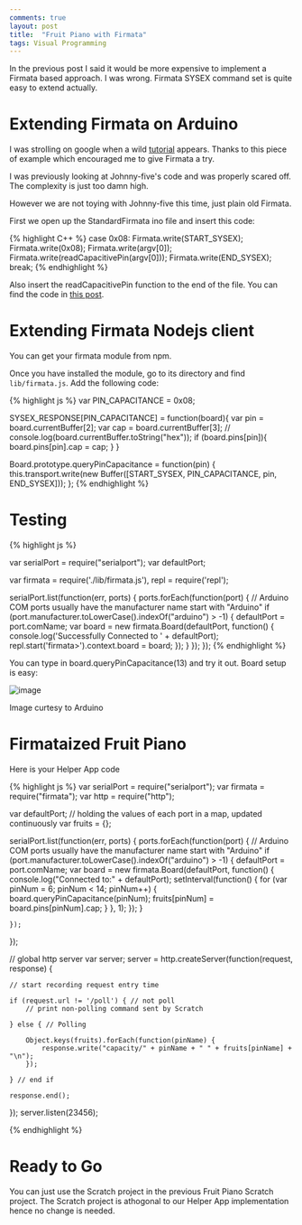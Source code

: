 ```yaml
---
comments: true
layout: post
title:  "Fruit Piano with Firmata"
tags: Visual Programming
---
```



In the previous post I said it would be more expensive to implement a Firmata based approach. I was wrong. Firmata SYSEX command set is quite easy to extend actually.

# Extending Firmata on Arduino

I was strolling on google when a wild [tutorial](http://blog.s4a.cat/2015/03/13/Extending-Firmata-for-Snap4Arduino.html) appears. Thanks to this piece of example which encouraged me to give Firmata a try.

I was previously looking at Johnny-five's code and was properly scared off. The complexity is just too damn high.

However we are not toying with Johnny-five this time, just plain old Firmata.

First we open up the StandardFirmata ino file and insert this code:

{% highlight C++ %}
    case 0x08:
      Firmata.write(START_SYSEX);
      Firmata.write(0x08);
      Firmata.write(argv[0]);
      Firmata.write(readCapacitivePin(argv[0]));
      Firmata.write(END_SYSEX);
      break;
{% endhighlight %}

Also insert the readCapacitivePin function to the end of the file. You can find the code in [this post](http://playground.arduino.cc/Code/CapacitiveSensor).

# Extending Firmata Nodejs client

You can get your firmata module from npm.

Once you have installed the module, go to its directory and find `lib/firmata.js`.
Add the following code:

{% highlight js %}
var PIN_CAPACITANCE = 0x08;

SYSEX_RESPONSE[PIN_CAPACITANCE] = function(board){
  var pin = board.currentBuffer[2];
  var cap = board.currentBuffer[3];
 // console.log(board.currentBuffer.toString("hex"));
  if (board.pins[pin]){
    board.pins[pin].cap = cap;
  }
}

Board.prototype.queryPinCapacitance = function(pin) {
  this.transport.write(new Buffer([START_SYSEX, PIN_CAPACITANCE, pin, END_SYSEX]));
};
{% endhighlight %}


# Testing

{% highlight js %}

var serialPort = require("serialport");
var defaultPort;

var firmata = require('./lib/firmata.js'),
    repl = require('repl');


serialPort.list(function(err, ports) {
    ports.forEach(function(port) {
        // Arduino COM ports usually have the manufacturer name start with "Arduino"
        if (port.manufacturer.toLowerCase().indexOf("arduino") > -1) {
            defaultPort = port.comName;
		    var board = new firmata.Board(defaultPort, function() {
		        console.log('Successfully Connected to ' + defaultPort);
		        repl.start('firmata>').context.board = board;
		    });
        }
    });
});
{% endhighlight %}

You can type in board.queryPinCapacitance(13) and try it out. Board setup is easy:

![image](http://playground.arduino.cc/uploads/Code/capacitive.jpg)

Image curtesy to Arduino


# Firmataized Fruit Piano

Here is your Helper App code

{% highlight js %}
var serialPort = require("serialport");
var firmata = require("firmata");
var http = require("http");

var defaultPort;
// holding the values of each port in a map, updated continuously
var fruits = {};

serialPort.list(function(err, ports) {
    ports.forEach(function(port) {
        // Arduino COM ports usually have the manufacturer name start with "Arduino"
        if (port.manufacturer.toLowerCase().indexOf("arduino") > -1) {
            defaultPort = port.comName;
            var board = new firmata.Board(defaultPort, function() {
                console.log("Connected to:" + defaultPort);
                setInterval(function() {
                    for (var pinNum = 6; pinNum < 14; pinNum++) {
                        board.queryPinCapacitance(pinNum);
                        fruits[pinNum] = board.pins[pinNum].cap;
                    }
                }, 1);
            });
        }

    });
});

// global http server
var server;
server = http.createServer(function(request, response) {

    // start recording request entry time

    if (request.url != '/poll') { // not poll
        // print non-polling command sent by Scratch		

    } else { // Polling

        Object.keys(fruits).forEach(function(pinName) {
            response.write("capacity/" + pinName + " " + fruits[pinName] + "\n");
        });

    } // end if

    response.end();
});
server.listen(23456);

{% endhighlight %}


# Ready to Go

You can just use the Scratch project in the previous Fruit Piano Scratch project. The Scratch project is athogonal to our Helper App implementation hence no change is needed.